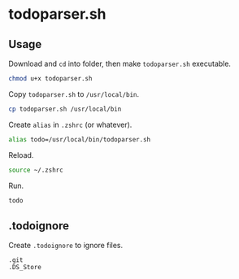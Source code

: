 # todoparser.sh

## Usage

Download and `cd` into folder, then make `todoparser.sh` executable.

```bash
chmod u+x todoparser.sh
```

Copy `todoparser.sh` to `/usr/local/bin`.

```bash
cp todoparser.sh /usr/local/bin
```

Create `alias` in `.zshrc` (or whatever).

```bash
alias todo=/usr/local/bin/todoparser.sh
```

Reload.

```bash
source ~/.zshrc
```

Run.

```bash
todo
```

## .todoignore

Create `.todoignore` to ignore files.

```
.git
.DS_Store
```